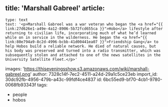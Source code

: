 title: 'Marshall Gabreel'
article:
  -
    type: text
    text: '<p>Marshall Gabreel was a war veteran who began the <a href="{{ link:27d626e1-a49e-4a12-8906-5b72fcd655ca }}">Hobo</a> lifestyle after returning to civilian life, incorporating much of what he’d learned while on in service in the wilderness. He began the <a href="{{ link:80e794a9-8c2d-4996-bcbb-41d00441ea07 }}">Friendship Gang</a> to help Hobos build a reliable network. He died of natural causes, but his body was preserved and turned into a radio transmitter, which was subsequently stolen and attached to one of the news satellites in the University Satellite Fleet.</p>'
images: 'https://thiseveningsshow.s3.amazonaws.com/wiki/marshall-gabreel.png'
author: 7328c14f-7ec2-4511-a24d-29a1c5ce23eb
import_id: 30dc92fb-4956-479b-a43c-99fdf4ce4837
id: 6bc55ed9-bf70-4cb1-9780-0068fb93343f
tags:
  - people
  - hobos
